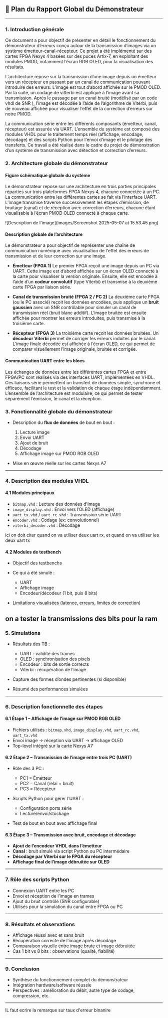 

## 📝 **Plan du Rapport Global du Démonstrateur**

---

### **1. Introduction générale**

Ce document a pour objectif de présenter en détail le fonctionnement du démonstrateur d’erreurs conçu autour de la transmission d’images via un système émetteur-canal-récepteur. Ce projet a été implémenté sur des cartes FPGA Nexys 4 basées sur des puces Artix-7, en exploitant des modules PMOD, notamment l’écran RGB OLED, pour la visualisation des résultats.

L’architecture repose sur la transmission d’une image depuis un émetteur vers un récepteur en passant par un canal de communication pouvant introduire des erreurs. L’image est tout d’abord affichée sur le PMOD OLED. Par la suite, un codage de vitterbi est appliqué à l’image avant sa transmission. Après le passage par un canal bruité (modélisé par un code vhdl de SNR ), l’image est décodée à l’aide de l’algorithme de Viterbi, puis de nouveau affichée pour visualiser l’effet de la correction d’erreurs sur notre PMOD.

La communication série entre les différents composants (émetteur, canal, récepteur) est assurée via UART. L’ensemble du système est composé des modules VHDL pour le traitement temps réel (affichage, encodage, décodage) et des scripts Python pour l'envoi d'image et le pilotage des transferts. Ce travail a été réalisé dans le cadre du projet de démonstration d’un système de transmission avec détection et correction d’erreurs.



### **2. Architecture globale du démonstrateur**

#### **Figure schématique globale du système**

Le démonstrateur repose sur une architecture en trois parties principales réparties sur trois plateformes FPGA Nexys 4, chacune connectée à un PC. La communication entre les différentes cartes se fait via l’interface UART. L’image transmise traverse successivement les étapes d’émission, de bruitage (canal) et de réception avec correction d’erreurs, chacune étant visualisable à l’écran PMOD OLED connecté à chaque carte.

![Description de l'image](images/Screenshot 2025-05-07 at 15.53.45.png)



#### **Description globale de l’architecture**

Le démonstrateur a pour objectif de représenter une chaîne de communication numérique avec visualisation de l'effet des erreurs de transmission et de leur correction sur une image.

* **Émetteur (FPGA 1)**
  Le premier FPGA reçoit une image depuis un PC via UART. Cette image est d’abord affichée sur un écran OLED connecté à la carte pour visualiser la version originale. Ensuite, elle est encodée à l’aide d’un **codeur convolutif** (type Viterbi) et transmise à la deuxième carte FPGA par liaison série.

* **Canal de transmission bruité (FPGA 2 / PC 2)**
  La deuxième carte FPGA (ou le PC associé) reçoit les données encodées, puis applique un **bruit gaussien** avec un SNR contrôlable pour simuler un canal de transmission réel (bruit blanc additif). L’image bruitée est ensuite affichée pour montrer les erreurs introduites, puis transmise à la troisième carte.

* **Récepteur (FPGA 3)**
  La troisième carte reçoit les données bruitées. Un **décodeur Viterbi** permet de corriger les erreurs induites par le canal. L’image finale décodée est affichée à l’écran OLED, ce qui permet de comparer visuellement l’image originale, bruitée et corrigée.


#### **Communication UART entre les blocs**

Les échanges de données entre les différentes cartes FPGA et entre FPGA/PC sont réalisés via des interfaces UART, implémentées en VHDL. Ces liaisons série permettent un transfert de données simple, synchrone et efficace, facilitant le test et la validation de chaque étage indépendamment. L’ensemble de l’architecture est modulaire, ce qui permet de tester séparément l’émission, le canal et la réception.






### **3. Fonctionnalité globale du démonstrateur**

* Description du **flux de données** de bout en bout :

  1. Lecture image
  2. Envoi UART
  3. Ajout de bruit
  4. Décodage
  5. Affichage image sur PMOD RGB OLED
* Mise en œuvre réelle sur les cartes Nexys A7

---

### **4. Description des modules VHDL**

#### 4.1 Modules principaux

* `bitmap.vhd` : Lecture des données d'image
* `image_display.vhd` : Envoi vers l’OLED (affichage)
* `uart_tx.vhd` / `uart_rc.vhd` : Transmission série UART
* `encoder.vhd` : Codage (ex: convolutionnel)
* `viterbi_decoder.vhd` : Décodage


ici on doit citer quand on va utiliser deux uart rx, et quand on va utiliser les deux uart tx


#### 4.2 Modules de testbench

* Objectif des testbenchs
* Ce qui a été simulé :

  * UART
  * Affichage image
  * Encodeur/décodeur (1 bit, puis 8 bits)
* Limitations visualisées (latence, erreurs, limites de correction)


on a tester la transmissions des bits pour la ram
---

### **5. Simulations**

* Résultats des TB :

  * UART : validité des trames
  * OLED : synchronisation des pixels
  * Encodeur : bits de sortie corrects
  * Viterbi : récupération de l’image
* Capture des formes d’ondes pertinentes (si disponible)
* Résumé des performances simulées

---

### **6. Description fonctionnelle des étapes**

#### 6.1 Étape 1 – Affichage de l’image sur PMOD RGB OLED

* Fichiers utilisés : `bitmap.vhd`, `image_display.vhd`, `uart_rc.vhd`, `uart_tx.vhd`
* Envoi image → réception via UART → affichage OLED
* Top-level intégré sur la carte Nexys A7

#### 6.2 Étape 2 – Transmission de l’image entre trois PC (UART)

* Rôle des 3 PC :

  * PC1 = Émetteur
  * PC2 = Canal (relai + bruit)
  * PC3 = Récepteur
* Scripts Python pour gérer l’UART :

  * Configuration ports série
  * Lecture/envoi/stockage
* Test de bout en bout avec affichage final

#### 6.3 Étape 3 – Transmission avec bruit, encodage et décodage

* **Ajout de l’encodeur VHDL dans l’émetteur**
* **Canal** : bruit simulé via script Python ou PC intermédaire
* **Décodage par Viterbi sur le FPGA du récepteur**
* **Affichage final de l’image débruitée sur OLED**

---

### **7. Rôle des scripts Python**

* Connexion UART entre les PC
* Envoi et réception de l’image en trames
* Ajout du bruit contrôlé (SNR configurable)
* Utilisés pour la simulation du canal entre FPGA ou PC

---

### **8. Résultats et observations**

* Affichage réussi avec et sans bruit
* Récupération correcte de l’image après décodage
* Comparaison visuelle entre image brute et image débruitée
* Cas 1 bit vs 8 bits : observations (qualité, fiabilité)

---

### **9. Conclusion**

* Synthèse du fonctionnement complet du démonstrateur
* Intégration hardware/software réussie
* Perspectives : amélioration du débit, autre type de codage, compression, etc.

---

IL faut ecrire la remarque  sur taux d'erreur binanire 
